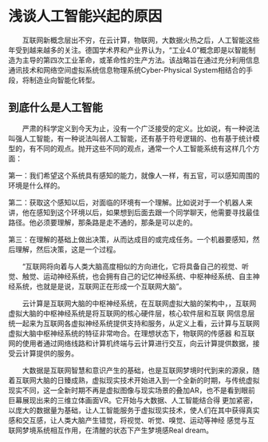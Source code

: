 # 浅谈人工智能兴起的原因
　　互联网新概念层出不穷，在云计算，物联网，大数据火热之后，人工智能这些年受到越来越多的关注。德国学术界和产业界认为，“工业4.0”概念即是以智能制造为主导的第四次工业革命，或革命性的生产方法。该战略旨在通过充分利用信息通讯技术和网络空间虚拟系统信息物理系统Cyber-Physical System相结合的手段，将制造业向智能化转型。
## 到底什么是人工智能
　　严肃的科学定义到今天为止，没有一个广泛接受的定义。比如说，有一种说法叫强人工智能，有一种说法叫弱人工智能，还有基于符号逻辑的、也有基于统计模型的，有不同的观点。抛开这些不同的观点，通常一个人工智能系统有这样几个方面：

第一：我们希望这个系统具有感知的能力，就像人一样，有五官，可以感知周围的环境是什么样的。

第二：获取这个感知以后，对面临的环境有一个理解。比如说对于一个机器人来讲，他在感知到这个环境以后，如果想到后面去跟一个同学聊天，他需要寻找最佳路径。他必须要理解，那条路是走不通的，那条是可以走的。

第三：在理解的基础上做出决策，从而达成目的或完成任务。一个机器要感知，然后理解，然后决策，这是一个过程。

　　“互联网将向着与人类大脑高度相似的方向进化，它将具备自己的视觉、听觉、触觉、运动神经系统，也会拥有自己的记忆神经系统、中枢神经系统、自主神经系统，也就是是说，互联网正在形成一个互联网大脑”。
  
　　云计算是互联网大脑的中枢神经系统，在互联网虚拟大脑的架构中，，互联网虚拟大脑的中枢神经系统是将互联网的核心硬件层，核心软件层和互联 网信息层统一起来为互联网各虚拟神经系统提供支持和服务，从定义上看，云计算与互联网虚拟大脑中枢神经系统的特征非常吻合。在理想状态下，物联网的传感器 和互联网的使用者通过网络线路和计算机终端与云计算进行交互，向云计算提供数据，接受云计算提供的服务。

　　大数据是互联网智慧和意识产生的基础，也是互联网梦境时代到来的源泉，随着互联网大脑的日臻成熟，虚拟现实技术开始进入到一个全新的时期，与传统虚拟现实不同，这一全新时期不再是虚拟图像与现实场景的叠加AR，也不是看到眼前巨幕展现出来的三维立体画面VR。它开始与大数据、人工智能结合得 更加紧密，以庞大的数据量为基础，让人工智能服务于虚拟现实技术，使人们在其中获得真实感和交互感，让人类大脑产生错觉，将视觉、听觉、嗅觉、运动等神经 感觉与互联网梦境系统相互作用，在清醒的状态下产生梦境感Real dream。
